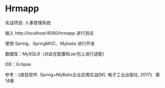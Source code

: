 # Hrmapp

实战项目: 人事管理系统

输入 http://localhost:8080/hrmapp 进行测试

使用 Spring、SpringMVC、Mybatis 进行开发

数据库：MySQL8（对此在配置和Jar包上进行适配）

IDE：Eclipse

参考：《疯狂软件. Spring+MyBatis企业应用实战[M]. 电子工业出版社, 2017》 第14章